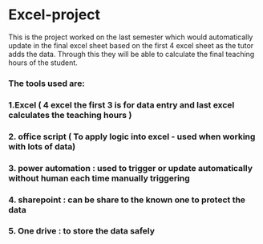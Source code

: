 # Excel-project
This is the project worked on the last semester which would automatically update in the final excel sheet based on the first 4 excel sheet as the tutor adds the data. Through this they will be able to calculate the final teaching hours of the student.
### The tools used are:
### 1.Excel ( 4 excel the first 3 is for data entry and last excel calculates the teaching hours )
### 2. office script ( To apply logic into excel - used when working with lots of data)
### 3. power automation : used to trigger or update automatically without human each time manually triggering
### 4. sharepoint : can be share to the known one to protect the data
### 5. One drive : to store the data safely
